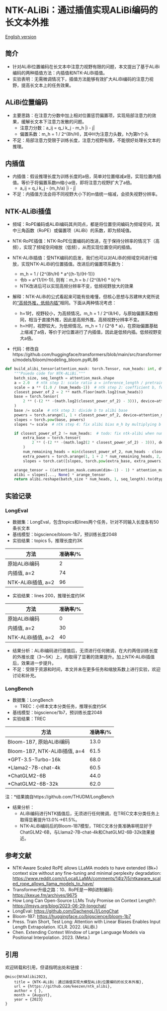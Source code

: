 # NTK-ALiBi：通过插值实现ALiBi编码的长文本外推

[English version](readme_en.md)

## 简介
- 针对ALiBi位置编码在长文本中注意力视野有限的问题，本文提出了基于ALiBi编码的两种插值方法：内插值和NTK-ALiBi插值。
- 实验表明：无需微调情况下，插值方法能够有效扩大ALiBi编码的注意力视野，提高长文本上的任务效果。


## ALiBi位置编码
- 主要思路：在注意力分数中加上相对位置惩罚偏置项，实现局部注意力的效果，缓解长文本下注意力发散的问题。
    - 注意力分数：a_ij = q_i k_j - m_h |i - j|
    - 偏置系数：m_h = 1 / 2^(8h/H)，其中H为注意力头数，h为第h个头
- 不足：局部注意力受限于训练长度，注意力视野有限，不能很好处理长文本的推理。


## 内插值
- 内插值：假设推理长度为训练长度的a倍，简单对位置缩减a倍，实现位置内插值。等价于将偏置系数m缩小a倍，即将注意力视野扩大了a倍。
    - a_ij = q_i k_j - (m_h/a) |i - j|
- 不足：内插值方法会将不同视野大小下的m值统一缩减，会损失视野分辨率。


## NTK-ALiBi插值
- 频域：RoPE编码或ALiBi编码其共同点，都是将位置空间编码为频域空间，其中三角函数（RoPE）或偏置项（ALiBi）的系数，即为频域值。
- NTK-RoPE插值：NTK-RoPE位置编码的改进，在于保持分辨率的情况下（高频），实现了频域空间缩放（低频），从而实现位置空间的插值。
- NTK-ALiBi插值：受NTK编码的启发，我们也可以对ALiBi的频域空间进行缩放，实现NTK-ALiBi的位置插值。改进后的偏置项系数为：
    - m_h = 1 / {2^(8h/H) * a^((h-1)/(H-1))}
    - 令b = a^(1/(H-1)), 则有：m_h = b / {2^(8/H) * b}^h
    - NTK改进后可以实现高频分辨率不变，低频视野放大的效果

- 解释：NTK-ALiBi的公式看起来可能有些难懂，但核心思想与苏建林大佬所说的[“高频外推，低频内插”](https://kexue.fm/archives/9675)相同。下面从两种情况考虑：
    - h=1时，视野较小，为高频情况。m_h = 1 / 2^(8/H)，与原始偏置系数相同，相当于直接外推，因此是高频外推。高频视野分辨率不变。
    - h=H时，视野较大，为低频情况。m_h = 1 / {2^8 * a}，在原始偏置基础上缩减了a倍，等价于对位置进行了内插值，因此是低频内插。低频视野变大a倍。

- 代码：修改自https://github.com/huggingface/transformers/blob/main/src/transformers/models/bloom/modeling_bloom.py#L86
```python
def build_alibi_tensor(attention_mask: torch.Tensor, num_heads: int, dtype: torch.dtype) -> torch.Tensor:
    """Psuedo code for NTK-ALiBi."""
    batch_size, seq_length = attention_mask.shape
    a = 2.0   # ntk step 1: scale ratio a = inference_length / pretraining_length
    scale = a ** (1.0 / (num_heads-1))  # ntk step 2: coefficient b, for computation convenience
    closest_power_of_2 = 2 ** math.floor(math.log2(num_heads))
    base = torch.tensor(
        2 ** (-(2 ** -(math.log2(closest_power_of_2) - 3))), device=attention_mask.device, dtype=torch.float32
    )
    base /= scale  # ntk step 3: divide b to alibi base
    powers = torch.arange(1, 1 + closest_power_of_2, device=attention_mask.device, dtype=torch.int32)
    slopes = torch.pow(base, powers)
    slopes *= scale  # ntk step 4: fix alibi bias m_h by multiplying b

    if closest_power_of_2 != num_heads:  # todo: fix ntk-alibi when num_heads is not power of 2
        extra_base = torch.tensor(
            2 ** (-(2 ** -(math.log2(2 * closest_power_of_2) - 3))), device=attention_mask.device, dtype=torch.float32
        )
        num_remaining_heads = min(closest_power_of_2, num_heads - closest_power_of_2)
        extra_powers = torch.arange(1, 1 + 2 * num_remaining_heads, 2, device=attention_mask.device, dtype=torch.int32)
        slopes = torch.cat([slopes, torch.pow(extra_base, extra_powers)], dim=0)

    arange_tensor = ((attention_mask.cumsum(dim=-1) - 1) * attention_mask)[:, None, :]
    alibi = slopes[..., None] * arange_tensor
    return alibi.reshape(batch_size * num_heads, 1, seq_length).to(dtype)
```


## 实验记录
### LongEval
- 数据集：LongEval，包含topics和lines两个任务，针对不同输入长度各有50条长文本
- 基线模型：bigscience/bloom-1b7，预训练长度2048
- 实验结果：topics 5，推理长度约3K

| 方法 |	准确率/% |
| ----- | ----- |
| 原始ALiBi编码 |	2 |
| 内插值, a=2 |	74 |
| NTK-ALiBi插值, a=2 |	96 |

- 实验结果：lines 200，推理长度约5K

| 方法 |	准确率/% |
| ----- | ----- |
|原始ALiBi编码|	0|
|内插值, a=2|	30|
|NTK-ALiBi插值, a=2|	40|

- 结果分析：ALiBi编码进行插值后，无须进行任何微调，在大约两倍训练长度的外推长度（3～5K）上，均取得了显著的效果提升。加上NTK-ALiBi插值后，效果进一步提升。
- 不足：受限于资源和时间，本文并未在更多任务和缩放系数上进行实验，欢迎讨论和补充。

### LongBench
- 数据集：LongBench
    - TREC：小样本文本分类任务，推理长度约5K
- 基线模型：bigscience/1b7，预训练长度2048
- 实验结果：TREC

| 方法 |	准确率/% |
| ----- | ----- |
| Bloom-1B7, 原始ALiBi编码	| 13.0 |
| Bloom-1B7, NTK-ALiBi插值, a=4 |	61.5 |
| \*GPT-3.5-Turbo-16k |	68.0 |
| \*Llama2-7B-chat-4k |	60.5 |
| \*ChatGLM2-6B |	44.0 |
| \*ChatGLM2-6B-32k |	62.0 |

注：*结果摘自https://github.com/THUDM/LongBench

- 结果分析：
    - ALiBi编码进行NTK插值后，无须进行任何微调，在TREC文本分类任务上取得显著提升13.0%->61.5%。
    - NTK-ALiBi编码后的Bloom-1B7模型，TREC文本分类准确率明显好于ChatGLM2-6B，与Llama2-7B-chat-4k和ChatGLM2-6B-32k效果接近。


## 参考文献
- NTK-Aware Scaled RoPE allows LLaMA models to have extended (8k+) context size without any fine-tuning and minimal perplexity degradation: https://www.reddit.com/r/LocalLLaMA/comments/14lz7j5/ntkaware_scaled_rope_allows_llama_models_to_have/
- Transformer升级之路：10、RoPE是一种β进制编码: https://kexue.fm/archives/9675
- How Long Can Open-Source LLMs Truly Promise on Context Length?: https://lmsys.org/blog/2023-06-29-longchat/
- LongEval: https://github.com/DachengLi1/LongChat
- Bloom-1B7: https://huggingface.co/bigscience/bloom-1b7
- Press. Train Short, Test Long: Attention with Linear Biases Enables Input Length Extrapolation. ICLR. 2022. (ALiBi.)
- Chen. Extending Context Window of Large Language Models via Positional Interpolation. 2023. (Meta.)


## 引用
欢迎转载和引用，但请指明出处和链接：
```
@misc{NtkAlibi2023,
    title = {NTK-ALiBi：通过插值实现大模型ALiBi位置编码的长文本外推},
    url = {https://github.com/keezen/ntk_alibi},
    author = { },
    month = {August},
    year = {2023}
}
```
